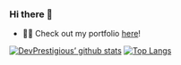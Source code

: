 ### Hi there 👋

- 🧘‍♂️ Check out my portfolio <a href = "https://devprestigious.github.io/portfolio/" target = "_self">here</a>!

[![DevPrestigious’ github stats](https://github-readme-stats.vercel.app/api?username=devprestigious)](https://github.com/devprestigious)
[![Top Langs](https://github-readme-stats.vercel.app/api/top-langs/?username=devprestigious&layout=compact)](https://github.com/devprestigious)

<!--
**DevPrestigious/DevPrestigious** is a ✨ _special_ ✨ repository because its `README.md` (this file) appears on your GitHub profile.

Here are some ideas to get you started:

- 🔭 I’m currently working on ...
- 🌱 I’m currently learning ...
- 👯 I’m looking to collaborate on ...
- 🤔 I’m looking for help with ...
- 💬 Ask me about ...
- 📫 How to reach me: ...
- 😄 Pronouns: ...
- ⚡ Fun fact: ...
-->
